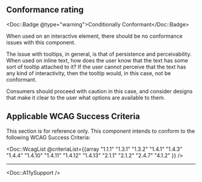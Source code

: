 ## Conformance rating

<Doc::Badge @type="warning">Conditionally Conformant</Doc::Badge>

When used on an interactive element, there should be no conformance issues with this component.

The issue with tooltips, in general, is that of persistence and perceivability. When used on inline text, how does the user know that the text has some sort of tooltip attached to it? If the user cannot perceive that the text has any kind of interactivity, then the tooltip would, in this case, not be conformant.

Consumers should proceed with caution in this case, and consider designs that make it clear to the user what options are available to them.


## Applicable WCAG Success Criteria

This section is for reference only. This component intends to conform to the following WCAG Success Criteria:

<Doc::WcagList @criteriaList={{array "1.1.1" "1.3.1" "1.3.2" "1.4.1" "1.4.3" "1.4.4" "1.4.10" "1.4.11" "1.4.12" "1.4.13" "2.1.1" "2.1.2" "2.4.7" "4.1.2" }} />

---

<Doc::A11ySupport />
